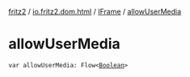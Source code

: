 [fritz2](../../index.md) / [io.fritz2.dom.html](../index.md) / [IFrame](index.md) / [allowUserMedia](./allow-user-media.md)

# allowUserMedia

`var allowUserMedia: Flow<`[`Boolean`](https://kotlinlang.org/api/latest/jvm/stdlib/kotlin/-boolean/index.html)`>`